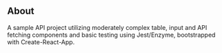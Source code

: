 ## About

A sample API project utilizing moderately complex table, input and API fetching components and basic testing using Jest/Enzyme, bootstrapped with Create-React-App.
